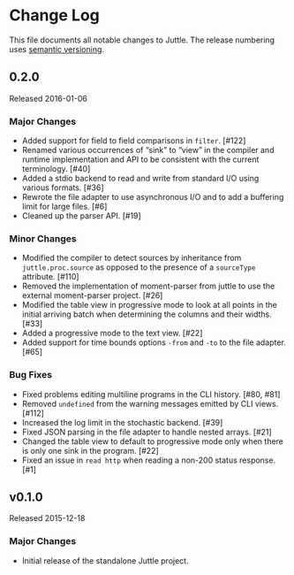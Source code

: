 # Change Log

This file documents all notable changes to Juttle. The release numbering uses [semantic versioning](http://semver.org).

## 0.2.0

Released 2016-01-06

### Major Changes

- Added support for field to field comparisons in `filter`. [#122]
- Renamed various occurrences of “sink” to “view” in the compiler and runtime implementation and API to be consistent with the current terminology. [#40]
- Added a stdio backend to read and write from standard I/O using various formats. [#36]
- Rewrote the file adapter to use asynchronous I/O and to add a buffering limit for large files. [#6]
- Cleaned up the parser API. [#19]

### Minor Changes

- Modified the compiler to detect sources by inheritance from `juttle.proc.source` as opposed to the presence of a `sourceType` attribute. [#110]
- Removed the implementation of moment-parser from juttle to use the external moment-parser project. [#26]
- Modified the table view in progressive mode to look at all points in the initial arriving batch when determining the columns and their widths. [#33]
- Added a progressive mode to the text view. [#22]
- Added support for time bounds options `-from` and `-to` to the file adapter. [#65]

### Bug Fixes

- Fixed problems editing multiline programs in the CLI history. [#80, #81]
- Removed `undefined` from the warning messages emitted by CLI views. [#112]
- Increased the log limit in the stochastic backend. [#39]
- Fixed JSON parsing in the file adapter to handle nested arrays. [#21]
- Changed the table view to default to progressive mode only when there is only one sink in the program. [#22]
- Fixed an issue in `read http` when reading a non-200 status response. [#1]

## v0.1.0

Released 2015-12-18

### Major Changes

- Initial release of the standalone Juttle project.
